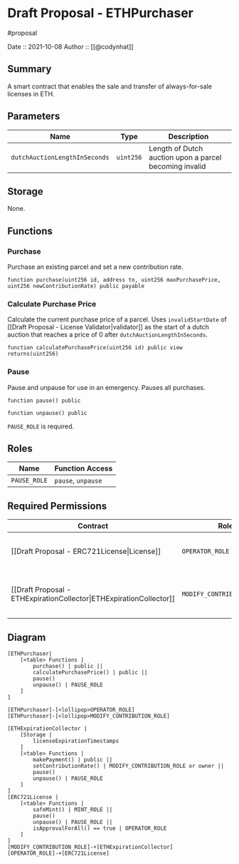 # Draft Proposal - ETHPurchaser
#proposal

Date :: 2021-10-08
Author :: [[@codynhat]]

## Summary
A smart contract that enables the sale and transfer of always-for-sale licenses in ETH.

## Parameters
| Name                          | Type      | Description                                            |
| ----------------------------- | --------- | ------------------------------------------------------ |
| `dutchAuctionLengthInSeconds` | `uint256` | Length of Dutch auction upon a parcel becoming invalid | 

## Storage
None.

## Functions
### Purchase
Purchase an existing parcel and set a new contribution rate.

```
function purchase(uint256 id, address to, uint256 maxPurchasePrice, uint256 newContributionRate) public payable
```

### Calculate Purchase Price
Calculate the current purchase price of a parcel. Uses `invalidStartDate` of [[Draft Proposal - License Validator|validator]] as the start of a dutch auction that reaches a price of 0 after `dutchAuctionLengthInSeconds`.

```
function calculatePurchasePrice(uint256 id) public view returns(uint256)
```

### Pause
Pause and unpause for use in an emergency. Pauses all purchases.

```
function pause() public
```

```
function unpause() public
```

`PAUSE_ROLE` is required.

## Roles
| Name                       | Function Access       |
| -------------------------- | --------------------- |
| `PAUSE_ROLE`               | `pause`, `unpause`    |

## Required Permissions
| Contract                                                            | Role                       | Reason                                                 |
| ------------------------------------------------------------------- | -------------------------- | ------------------------------------------------------ |
| [[Draft Proposal - ERC721License\|License]]                               | `OPERATOR_ROLE`            | Transfers the license to the new owner                 |
| [[Draft Proposal - ETHExpirationCollector\|ETHExpirationCollector]] | `MODIFY_CONTRIBUTION_ROLE` | Sets new contribution rate when purchase is successful | 

## Diagram
```nomnoml
[ETHPurchaser|
	[<table> Functions |
		purchase() | public ||
		calculatePurchasePrice() | public ||
		pause() 
		unpause() | PAUSE_ROLE
	]
]

[ETHPurchaser]-[<lollipop>OPERATOR_ROLE]
[ETHPurchaser]-[<lollipop>MODIFY_CONTRIBUTION_ROLE]

[ETHExpirationCollector | 
	[Storage |
		licenseExpirationTimestamps
	]
	[<table> Functions |
		makePayment() | public ||
		setContributionRate() | MODIFY_CONTRIBUTION_ROLE or owner ||
		pause() 
		unpause() | PAUSE_ROLE
	]
]
[ERC721License | 
	[<table> Functions |
		safeMint() | MINT_ROLE || 
		pause() 
		unpause() | PAUSE_ROLE || 
    	isApprovalForAll() == true | OPERATOR_ROLE
	]
]
[MODIFY_CONTRIBUTION_ROLE]-+[ETHExpirationCollector]
[OPERATOR_ROLE]-+[ERC721License]
```